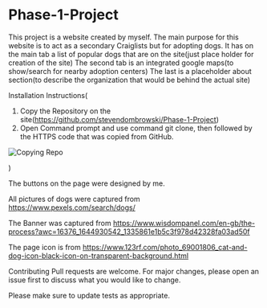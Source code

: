 # Phase-1-Project
This project is a website created by myself. 
The main purpose for this website is to act as a secondary Craiglists but for adopting dogs.
It has on the main tab a list of popular dogs that are on the site(just place holder for creation of the site)
The second tab is an integrated google maps(to show/search for nearby adoption centers)
The last is a placeholder about section(to describe the organization that would be behind the actual site)

Installation Instructions(
1. Copy the Repository on the site(https://github.com/stevendombrowski/Phase-1-Project)
2. Open Command prompt and use command git clone, then followed by the HTTPS code that was copied from GitHub.

![Copying Repo](https://user-images.githubusercontent.com/88370598/164958240-a1ad6f3b-1ae5-4087-aa5e-ba81fad2894b.PNG)

)



The buttons on the page were designed by me.

All pictures of dogs were captured from https://www.pexels.com/search/dogs/

The Banner was captured from https://www.wisdompanel.com/en-gb/the-process?awc=16376_1644930542_1335861e1b5c3f978d42328fa03ad50f

The page icon is from https://www.123rf.com/photo_69001806_cat-and-dog-icon-black-icon-on-transparent-background.html


Contributing
Pull requests are welcome. For major changes, please open an issue first to discuss what you would like to change.

Please make sure to update tests as appropriate.
